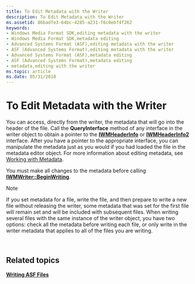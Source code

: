 ```yaml
---
title: To Edit Metadata with the Writer
description: To Edit Metadata with the Writer
ms.assetid: 86badfe3-64bc-4285-a231-f6c0ebf4f262
keywords:
- Windows Media Format SDK,editing metadata with the writer
- Windows Media Format SDK,metadata editing
- Advanced Systems Format (ASF),editing metadata with the writer
- ASF (Advanced Systems Format),editing metadata with the writer
- Advanced Systems Format (ASF),metadata editing
- ASF (Advanced Systems Format),metadata editing
- metadata,editing with the writer
ms.topic: article
ms.date: 05/31/2018
---
```


# To Edit Metadata with the Writer

You can access, directly from the writer, the metadata that will go into the header of the file. Call the **QueryInterface** method of any interface in the writer object to obtain a pointer to the [**IWMHeaderInfo**](/previous-versions/windows/desktop/api/wmsdkidl/nn-wmsdkidl-iwmheaderinfo) or [**IWMHeaderInfo2**](/previous-versions/previous-versions/windows/desktop/api/wmsdkidl/nn-wmsdkidl-iwmheaderinfo2) interface. After you have a pointer to the appropriate interface, you can manipulate the metadata just as you would if you had loaded the file in the metadata editor object. For more information about editing metadata, see [Working with Metadata](working-with-metadata.md).

You must make all changes to the metadata before calling [**IWMWriter::BeginWriting**](/previous-versions/windows/desktop/api/Wmsdkidl/nf-wmsdkidl-iwmwriter-beginwriting).

> [!Note]  
> If you set metadata for a file, write the file, and then prepare to write a new file without releasing the writer, some metadata that was set for the first file will remain set and will be included with subsequent files. When writing several files with the same instance of the writer object, you have two options: check all the metadata before writing each file, or only write in the writer metadata that applies to all of the files you are writing.

 

## Related topics

<dl> <dt>

[**Writing ASF Files**](writing-asf-files.md)
</dt> </dl>

 

 




